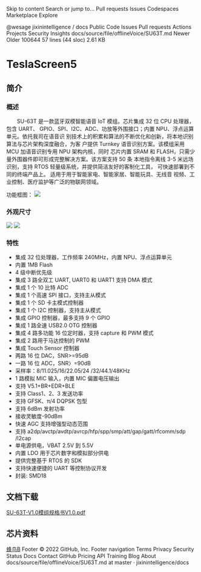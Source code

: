 Skip to content
Search or jump to…
Pull requests
Issues
Codespaces
Marketplace
Explore
 
@wesage 
jixinintelligence
/
docs
Public
Code
Issues
Pull requests
Actions
Projects
Security
Insights
docs/source/file/offlineVoice/SU63T.md 
Newer           Older
 100644  57 lines (44 sloc)  2.61 KB
# TeslaScreen5

<!-- [淘宝链接：https://shop379208868.taobao.com](https://shop379208868.taobao.com/?spm=a21ar.c-design.smart.5.46dfbdc5sKA2D8) -->

## 简介

### 概述

&emsp;&emsp;SU-63T 是一款蓝牙双模智能语音 IoT 模组。芯片集成 32 位 CPU 处理器，包含 UART、 GPIO、SPI、I2C、ADC、功放等外围接口；内置 NPU、浮点运算单元。依托我司在语音识 别技术上的积累和算法的不断优化和创新，将本地识别算法与芯片架构深度融合，为客 户提供 Turnkey 语音识别方案。该模组采用 MCU 加语音识别专用 NPU 架构内核，同时 芯片内置 SRAM 和 FLASH，只需少量外围器件即可形成完整解决方案。该方案支持 50 条 本地指令离线 3-5 米远场识别，支持 RTOS 轻量级系统，并提供简洁友好的客制化工具， 可快速部署到不同的终端产品上。 适用于用于智能家电、智能家居、智能玩具、无线音 视频、工业控制、医疗监护等广泛的物联网领域。

功能框图：
![ ](../../_static/document/SU-63T/img1.png "功能框图")

### 外观尺寸

![ ](../../_static/document/SU-63T/img2.png "外观尺寸1")
![ ](../../_static/document/SU-63T/img3.png "外观尺寸2")

### 特性

- 集成 32 位处理器，工作频率 240MHz，内置 NPU、浮点运算单元
- 内置 1MB Flash
- 4 级中断优先级
- 集成 3 路全双工 UART, UART0 和 UART1 支持 DMA 模式
- 集成 1 个 10 比特 ADC
- 集成 1 个高速 SPI 接口，支持主从模式
- 集成 1 个 SD 卡主模式控制器
- 集成 1 个 I2C 控制器，支持主从模式
- 集成 GPIO 控制器，最多支持 9 个 GPIO
- 集成 1 路全速 USB2.0 OTG 控制器
- 集成 4 路多功能 16 位定时器，支持 capture 和 PWM 模式
- 集成 2 路用于马达控制的 PWM
- 集成 Touch Sensor 控制器
- 两路 16 位 DAC，SNR>=95dB
- 一路 16 位 ADC，SNR〉=90dB
- 采样率：8/11.025/16/22.05/24 /32/44.1/48KHz
- 1 路模拟 MIC 输入，内置 MIC 偏置电压输出
- 支持 V5.1+BR+EDR+BLE
- 支持 Class1、2、3 发送功率
- 支持 GFSK、π/4 DQPSK 包型
- 支持 6dBm 发射功率
- 接收灵敏度-90dBm
- 快速 AGC 支持增强型动态范围
- 支持 a2dp/avctp/avdtp/avrcp/hfp/spp/smp/att/gap/gatt/rfcomm/sdp /l2cap
- 单电源供电，VBAT 2.5V 到 5.5V
- 内置 LDO 用于芯片数字和模拟部分供电
- 提供完整基于 RTOS 的 SDK
- 支持快速便捷的 UART 等控制协议开发
- 封装: SMD18

## 文档下载

[SU-63T-V1.0模组规格书V1.0.pdf](../../_static/document/SU-63T/SU-63T-V1.0%E6%A8%A1%E7%BB%84%E8%A7%84%E6%A0%BC%E4%B9%A6V1.0.pdf)

## 芯片资料

[蜂鸟B](../chip/B.md)
Footer
© 2022 GitHub, Inc.
Footer navigation
Terms
Privacy
Security
Status
Docs
Contact GitHub
Pricing
API
Training
Blog
About
docs/source/file/offlineVoice/SU63T.md at master · jixinintelligence/docs